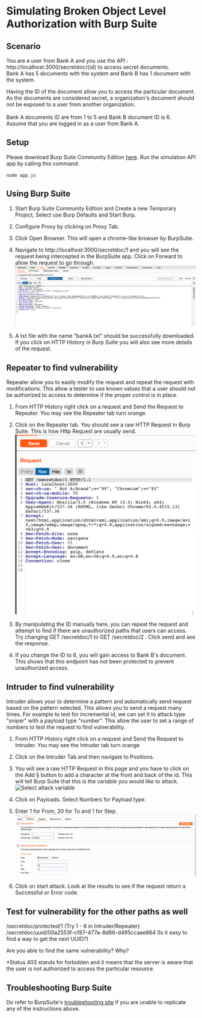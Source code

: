 # Simulating Broken Object Level Authorization with Burp Suite

## Scenario
You are a user from Bank A and you use the API : http://localhost:3000/secretdoc/{id} to access secret documents.
<br/>Bank A has 5 documents with the system and Bank B has 1 document with the system. 

Having the ID of the document allow you to access the particular document. As the documents are considered secret, a organization's document should not be exposed to a user from another organization.
<br/><br/>
Bank A documents ID are from 1 to 5 and Bank B document ID is 6.<br/>
Assume that you are logged in as a user from Bank A.

## Setup
Please download Burp Suite Community Edition [here](https://portswigger.net/burp/communitydownload).
Run the simulation API app by calling this command:
```
node app.js
```

## Using Burp Suite
1. Start Burp Suite Community Edition and Create a new Temporary Project, Select use Burp Defaults and Start Burp.
   
2. Configure Proxy by clicking on Proxy Tab.

3. Click Open Browser. This will open a chrome-like browser by BurpSuite.

4. Navigate to http://localhost:3000/secretdoc/1 and you will see the request being intercepted in the BurpSuite app. Click on Forward to allow the request to go through.
![Screenshot of Request being intercepted in Burp Suite](assets/Intercept.png)

7. A txt file with the name "bankA.txt" should be successfully downloaded. If you click on HTTP History in Burp Suite you will also see more details of the request.

## Repeater to find vulnerability
Repeater allow you to easily modify the request and repeat the request with modifications. This allow a tester to use known values that a user should not be authorized to access to determine if the proper control is in place.

1. From HTTP History right click on a request and Send the Request to Repeater. You may see the Repeater tab turn orange.

2. Click on the Repeater tab. You should see a raw HTTP Request in Burp Suite. This is how Http Request are usually send.
![Repeater Screen in Burp Suite](assets/RepeaterScreen.png)

3. By manipulating the ID manually here, you can repeat the request and attempt to find if there are unauthorized paths that users can access. Try changing GET /secretdoc/1 to GET /secretdoc/2 . Click send and see the response.

4. If you change the ID to 6, you will gain access to Bank B's document. This shows that this endpoint has not been protected to prevent unauthorized access.

## Intruder to find vulnerability
Intruder allows your to determine a pattern and automatically send request based on the pattern selected. This allows you to send a request many times. For example to test for incremental id, we can set it to attack type "sniper" with a payload type "number". This allow the user to set a range of numbers to test the request to find vulnerability.

1. From HTTP History right click on a request and Send the Request to Intruder. You may see the Intruder tab turn orange
   
2. Click on the Intruder Tab and then navigate to Positions.

3. You will see a raw HTTP Request in this page and you have to click on the Add § button to add a character at the front and back of the id. This will tell Burp Suite that this is the variable you would like to attack.
![Select attack variable](assets/IntruderSelectVariable.pngs)

4. Click on Payloads. Select Numbers for Payload type.

5. Enter 1 for From, 20 for To and 1 for Step.
![Payload Configuration](assets/IntruderPayloadScreen.png)

6. Click on start attack. Look at the results to see if the request return a Successful or Error code.

## Test for vulnerability for the other paths as well
/secretdoc/protected/1 (Try 1 - 6 in Intruder/Repeater) </br>
/secretdoc/uuid/00a2553f-cf87-477a-8d66-d495ccaae864 (Is it easy to find a way to get the next UUID?) </br>

Are you able to find the same vulnerability? Why?

*Status 403 stands for forbidden and it means that the server is aware that the user is not authorized to access the particular resource.

## Troubleshooting Burp Suite
Do refer to BurpSuite's [troubleshooting site](https://portswigger.net/burp/documentation/desktop/troubleshooting) if you are unable to replicate any of the instructions above.